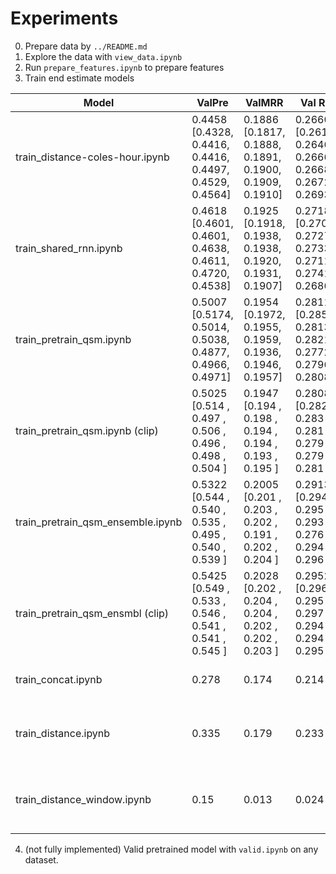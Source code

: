 # Experiments

0. Prepare data by `../README.md` 
1. Explore the data with `view_data.ipynb`
2. Run `prepare_features.ipynb` to prepare features
3. Train end estimate models

| Model                             | ValPre | ValMRR | Val R1  |  Description |
| --------------------------------- | ------ | ------ | ------- | ------------ |
| train_distance-coles-hour.ipynb   | 0.4458 [0.4328, 0.4416, 0.4416, 0.4497, 0.4529, 0.4564] | 0.1886 [0.1817, 0.1888, 0.1891, 0.1900, 0.1909, 0.1910] | 0.2660 [0.2619, 0.2646, 0.2666, 0.2668, 0.2672, 0.2693] | Distance between embeddings means similarity. New features added |
| train_shared_rnn.ipynb            | 0.4618 [0.4601, 0.4601, 0.4638, 0.4611, 0.4720, 0.4538] | 0.1925 [0.1918, 0.1938, 0.1938, 0.1920, 0.1931, 0.1907] | 0.2718 [0.2708, 0.2727, 0.2733, 0.2711, 0.2741, 0.2686] | Shared rnn model |
| train_pretrain_qsm.ipynb          | 0.5007 [0.5174, 0.5014, 0.5038, 0.4877, 0.4966, 0.4971] | 0.1954 [0.1972, 0.1955, 0.1959, 0.1936, 0.1946, 0.1957] | 0.2811 [0.2856, 0.2813, 0.2821, 0.2772, 0.2796, 0.2808] | Pretrained with MLM TrxEncoders with extra features, shared rnn, QuerySoftmaxLoss with dual anchors |
| train_pretrain_qsm.ipynb (clip)   | 0.5025 [0.514 , 0.497 , 0.506 , 0.496 , 0.498 , 0.504 ] | 0.1947 [0.194 , 0.198 , 0.194 , 0.194 , 0.193 , 0.195 ] | 0.2808 [0.282 , 0.283 , 0.281 , 0.279 , 0.279 , 0.281 ] | |
| train_pretrain_qsm_ensemble.ipynb | 0.5322 [0.544 , 0.540 , 0.535 , 0.495 , 0.540 , 0.539 ] | 0.2005 [0.201 , 0.203 , 0.202 , 0.191 , 0.202 , 0.204 ] | 0.2913 [0.294 , 0.295 , 0.293 , 0.276 , 0.294 , 0.296 ] | Based on `train_pretrain_qsm.ipynb`, pretrain once on full data, next train 5 models with different random seeds. Sum paired distances as ensemble predict merge |
| train_pretrain_qsm_ensmbl (clip)  | 0.5425 [0.549 , 0.533 , 0.546 , 0.541 , 0.541 , 0.545 ] | 0.2028 [0.202 , 0.204 , 0.204 , 0.202 , 0.202 , 0.203 ] | 0.2952 [0.296 , 0.295 , 0.297 , 0.294 , 0.294 , 0.295 ] | |
| train_concat.ipynb                |  0.278 |  0.174 |  0.214  |  Concat embeddings and predict match as binary task  |
| train_distance.ipynb              |  0.335 |  0.179 |  0.233  |  Distance between embeddings means similarity. Pairs are sampled from whole sequence |
| train_distance_window.ipynb       |  0.15  |  0.013 |  0.024  |  Distance between embeddings means similarity. Pairs are sampled from the specific time window  |

4. (not fully implemented) Valid pretrained model with `valid.ipynb` on any dataset.
